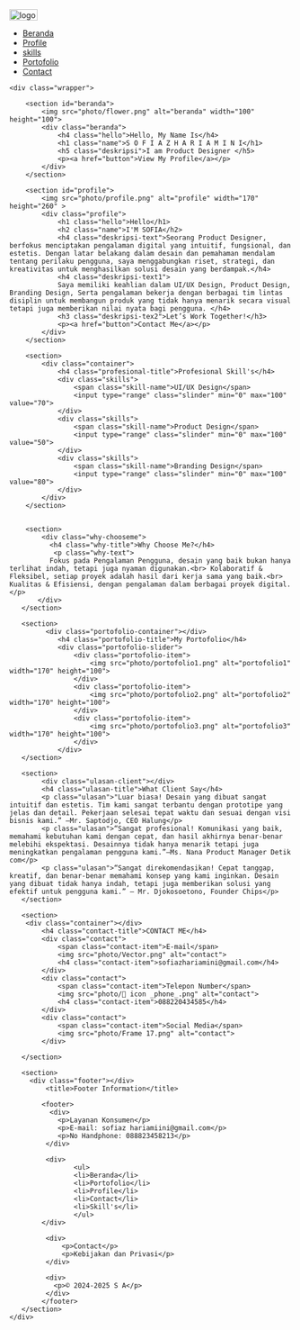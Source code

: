 <!DOCTYPE html>
<html lang="id">
<head>
    <meta charset="UTF-8">
    <meta name="viewport" content="width=device-width, initial-scale=1.0">
    <title>Sofi Azhari Amini</title>
</head>
<body>
    <nav>
        <div class="wrapper">
            <div class="logo"></div>
            <img src="photo/Logo.png" alt="logo" width="50" height="20">
            <div class="menu">
                <ul>
                    <li><a href="#beranda">Beranda</a></li>
                    <li><a href="#profile">Profile</a></li>
                    <li><a href="#skills">skills</a></li>
                    <li><a href="#Portofolio">Portofolio</a></li>
                    <li><a href="#contact">Contact</a></li>
                </ul>
            </div>
        </div>
    </nav>

    <div class="wrapper">

        <section id="beranda">
            <img src="photo/flower.png" alt="beranda" width="100" height="100">
            <div class="beranda">
                <h4 class="hello">Hello, My Name Is</h4>
                <h1 class="name">S O F I A Z H A R I A M I N I</h1>
                <h5 class="deskripsi">I am Product Designer </h5>
                <p><a href="button">View My Profile</a></p>
            </div>
        </section>

        <section id="profile">
            <img src="photo/profile.png" alt="profile" width="170" height="260" >
            <div class="profile">
                <h1 class="hello">Hello</h1>
                <h2 class="name">I'M SOFIA</h2>
                <h4 class="deskripsi-text">Seorang Product Designer, berfokus menciptakan pengalaman digital yang intuitif, fungsional, dan estetis. Dengan latar belakang dalam desain dan pemahaman mendalam tentang perilaku pengguna, saya menggabungkan riset, strategi, dan kreativitas untuk menghasilkan solusi desain yang berdampak.</h4>
                <h4 class="deskripsi-text1">
                Saya memiliki keahlian dalam UI/UX Design, Product Design, Branding Design, Serta pengalaman bekerja dengan berbagai tim lintas disiplin untuk membangun produk yang tidak hanya menarik secara visual tetapi juga memberikan nilai nyata bagi pengguna. </h4>
                <h3 class="deskripsi-tex2">Let’s Work Together!</h3>
                <p><a href="button">Contact Me</a></p>
            </div>
        </section>

        <section>
            <div class="container">
                <h4 class="profesional-title">Profesional Skill's</h4>
                <div class="skills">
                    <span class="skill-name">UI/UX Design</span>
                    <input type="range" class="slinder" min="0" max="100" value="70">
                </div>
                <div class="skills">
                    <span class="skill-name">Product Design</span>
                    <input type="range" class="slinder" min="0" max="100" value="50">
                </div>
                <div class="skills">
                    <span class="skill-name">Branding Design</span>
                    <input type="range" class="slinder" min="0" max="100" value="80">
                </div>
            </div>
        </section>
 

        <section>
            <div class="why-chooseme">
              <h4 class="why-title">Why Choose Me?</h4>
               <p class="why-text">
              Fokus pada Pengalaman Pengguna, desain yang baik bukan hanya terlihat indah, tetapi juga nyaman digunakan.<br> Kolaboratif & Fleksibel, setiap proyek adalah hasil dari kerja sama yang baik.<br> Kualitas & Efisiensi, dengan pengalaman dalam berbagai proyek digital. </p>
           </div>
       </section>

       <section>
             <div class="portofolio-container"></div>
                <h4 class="portofolio-title">My Portofolio</h4>
                <div class="portofolio-slider">
                    <div class="portofolio-item">
                        <img src="photo/portofolio1.png" alt="portofolio1" width="170" height="100">
                    </div>
                    <div class="portofolio-item">
                        <img src="photo/portofolio2.png" alt="portofolio2" width="170" height="100">
                    </div>
                    <div class="portofolio-item">
                        <img src="photo/portofolio3.png" alt="portofolio3" width="170" height="100">
                    </div>
                </div>
       </section>

       <section>
            <div class="ulasan-client"></div>
            <h4 class="ulasan-title">What Client Say</h4>
            <p class="ulasan">"Luar biasa! Desain yang dibuat sangat intuitif dan estetis. Tim kami sangat terbantu dengan prototipe yang jelas dan detail. Pekerjaan selesai tepat waktu dan sesuai dengan visi bisnis kami.” —Mr. Saptodjo, CEO Halung</p>
            <p class="ulasan">“Sangat profesional! Komunikasi yang baik, memahami kebutuhan kami dengan cepat, dan hasil akhirnya benar-benar melebihi ekspektasi. Desainnya tidak hanya menarik tetapi juga meningkatkan pengalaman pengguna kami.”—Ms. Nana Product Manager Detik com</p>
            <p class="ulasan">“Sangat direkomendasikan! Cepat tanggap, kreatif, dan benar-benar memahami konsep yang kami inginkan. Desain yang dibuat tidak hanya indah, tetapi juga memberikan solusi yang efektif untuk pengguna kami.” — Mr. Djokosoetono, Founder Chips</p>
       </section>

       <section>
        <div class="container"></div>
            <h4 class="contact-title">CONTACT ME</h4>
            <div class="contact">
                <span class="contact-item">E-mail</span>
                <img src="photo/Vector.png" alt="contact">
                <h4 class="contact-item">sofiazhariamini@gmail.com</h4>
            </div>
            <div class="contact">
                <span class="contact-item">Telepon Number</span>
                <img src="photo/🦆 icon _phone_.png" alt="contact">
                <h4 class="contact-item">088220434585</h4>
            </div>
            <div class="contact">
                <span class="contact-item">Social Media</span>
                <img src="photo/Frame 17.png" alt="contact">
            </div>

       </section>

       <section>
         <div class="footer"></div>
             <title>Footer Information</title>

            <footer>
              <div>
                <p>Layanan Konsumen</p>
                <p>E-mail: sofiaz hariamiini@gmail.com</p>
                <p>No Handphone: 088823458213</p>
             </div>

             <div>
                    <ul>
                    <li>Beranda</li>
                    <li>Portofolio</li>
                    <li>Profile</li>
                    <li>Contact</li>
                    <li>Skill's</li>
                    </ul>        
            </div>

             <div>
                 <p>Contact</p>
                 <p>Kebijakan dan Privasi</p>
             </div>

             <div>
               <p>© 2024-2025 S A</p>
             </div>
            </footer>
       </section>
    </div>


</body>
</html>
